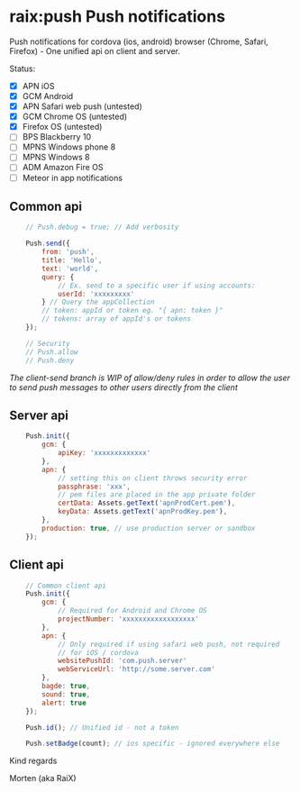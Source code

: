 raix:push Push notifications
=========

Push notifications for cordova (ios, android) browser (Chrome, Safari, Firefox) - One unified api on client and server.

Status:
* [x] APN iOS
* [x] GCM Android
* [x] APN Safari web push (untested)
* [x] GCM Chrome OS (untested)
* [x] Firefox OS (untested)
* [ ] BPS Blackberry 10
* [ ] MPNS Windows phone 8
* [ ] MPNS Windows 8
* [ ] ADM Amazon Fire OS
* [ ] Meteor in app notifications

## Common api
```js
    // Push.debug = true; // Add verbosity

    Push.send({
        from: 'push',
        title: 'Hello',
        text: 'world',
        query: {
            // Ex. send to a specific user if using accounts:
            userId: 'xxxxxxxxx'
        } // Query the appCollection
        // token: appId or token eg. "{ apn: token }"
        // tokens: array of appId's or tokens
    });

    // Security
    // Push.allow
    // Push.deny
```
*The client-send branch is WIP of allow/deny rules in order to allow the user to send push messages to other users directly from the client*

## Server api

```js
    Push.init({
        gcm: {
            apiKey: 'xxxxxxxxxxxxx'
        },
        apn: {
            // setting this on client throws security error
            passphrase: 'xxx',
            // pem files are placed in the app private folder
            certData: Assets.getText('apnProdCert.pem'),
            keyData: Assets.getText('apnProdKey.pem'),
        },
        production: true, // use production server or sandbox
    });  
```

## Client api
```js
    // Common client api
    Push.init({
        gcm: {
            // Required for Android and Chrome OS
            projectNumber: 'xxxxxxxxxxxxxxxxxx'
        },
        apn: {
            // Only required if using safari web push, not required
            // for iOS / cordova
            websitePushId: 'com.push.server'
            webServiceUrl: 'http://some.server.com'
        },
        bagde: true,
        sound: true,
        alert: true
    });

    Push.id(); // Unified id - not a token

    Push.setBadge(count); // ios specific - ignored everywhere else
```


Kind regards

Morten (aka RaiX)
